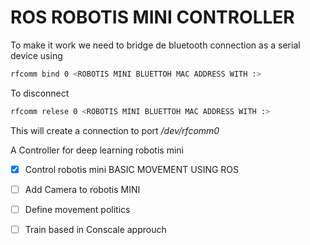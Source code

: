 # ROS ROBOTIS MINI CONTROLLER

To make it work
we need to bridge de bluetooth connection as a serial device using
```bash
rfcomm bind 0 <ROBOTIS MINI BLUETTOH MAC ADDRESS WITH :>
```

To disconnect
```bash
rfcomm relese 0 <ROBOTIS MINI BLUETTOH MAC ADDRESS WITH :>
```

This will create a connection to port */dev/rfcomm0*



A Controller for deep learning robotis mini

 - [X] Control robotis mini BASIC MOVEMENT USING ROS
 - [ ] Add Camera to robotis MINI
 - [ ] Define movement politics
 - [ ] Train based in Conscale approuch
 
